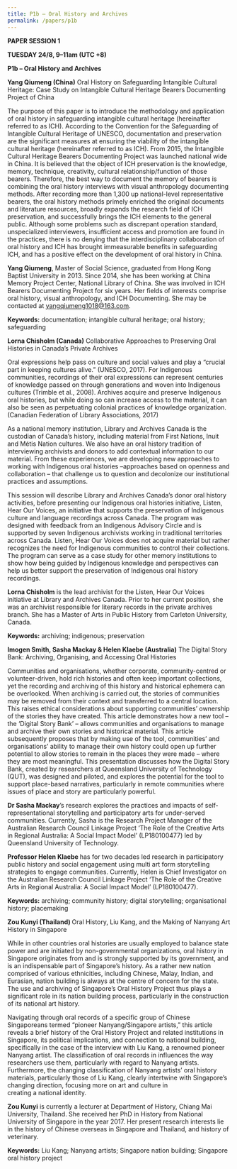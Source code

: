 ```yaml
---
title: P1b – Oral History and Archives
permalink: /papers/p1b
---
```

<b>PAPER SESSION 1

TUESDAY 24/8, 9–11am (UTC +8)

P1b – Oral History and Archives</b>

<b>Yang Qiumeng (China)</b> Oral History on Safeguarding Intangible Cultural Heritage: Case Study on Intangible Cultural Heritage Bearers Documenting Project of China

The purpose of this paper is to introduce the methodology and application of oral history in safeguarding intangible cultural heritage (hereinafter referred to as ICH).  According to the Convention for the Safeguarding of Intangible Cultural Heritage of UNESCO, documentation and preservation are the significant measures at ensuring the viability of the intangible cultural heritage (hereinafter referred to as ICH). From 2015, the Intangible Cultural Heritage Bearers Documenting Project was launched national wide in China. It is believed that the object of ICH preservation is the knowledge, memory, technique, creativity, cultural relationship/function of those bearers. Therefore, the best way to document the memory of bearers is combining the oral history interviews with visual anthropology documenting methods. After recording more than 1,300 up national-level representative bearers, the oral history methods primely enriched the original documents and literature resources, broadly expands the research field of ICH preservation, and successfully brings the ICH elements to the general public. Although some problems such as discrepant operation standard, unspecialized interviewers, insufficient access and promotion are found in the practices, there is no denying that the interdisciplinary collaboration of oral history and ICH has brought immeasurable benefits in safeguarding ICH, and has a positive effect on the development of oral history in China.

<b>Yang Qiumeng</b>, Master of Social Science, graduated from Hong Kong Baptist University in 2013. Since 2014, she has been working at China Memory Project Center, National Library of China. She was involved in ICH Bearers Documenting Project for six years. Her fields of interests comprise oral history, visual anthropology, and ICH Documenting. She may be contacted at <a href="yangqiumeng1018@163.com">yangqiumeng1018@163.com</a>. 

<b>Keywords:</b> documentation; intangible cultural heritage; oral history; safeguarding

<b>Lorna Chisholm (Canada)</b> Collaborative Approaches to Preserving Oral Histories in Canada’s Private Archives

Oral expressions help pass on culture and social values and play a “crucial part in keeping cultures alive.” (UNESCO, 2017). For Indigenous communities, recordings of their oral expressions can represent centuries of knowledge passed on through generations and woven into Indigenous cultures (Trimble et al., 2008). Archives acquire and preserve Indigenous oral histories, but while doing so can increase access to the material, it can also be seen as perpetuating colonial practices of knowledge organization. (Canadian Federation of Library Associations, 2017) 

As a national memory institution, Library and Archives Canada is the custodian of Canada’s history, including material from First Nations, Inuit and Métis Nation cultures. We also have an oral history tradition of interviewing archivists and donors to add contextual information to our material. From these experiences, we are developing new approaches to working with Indigenous oral histories –approaches based on openness and collaboration – that challenge us to question and decolonize our institutional practices and assumptions. 

This session will describe Library and Archives Canada’s donor oral history activities, before presenting our Indigenous oral histories initiative, Listen, Hear Our Voices, an initiative that supports the preservation of Indigenous culture and language recordings across Canada. The program was designed with feedback from an Indigenous Advisory Circle and is supported by seven Indigenous archivists working in traditional territories across Canada. Listen, Hear Our Voices does not acquire material but rather recognizes the need for Indigenous communities to control their collections. The program can serve as a case study for other memory institutions to show how being guided by Indigenous knowledge and perspectives can help us better support the preservation of Indigenous oral history recordings.

<b>Lorna Chisholm</b> is the lead archivist for the Listen, Hear Our Voices initiative at Library and Archives Canada. Prior to her current position, she was an archivist responsible for literary records in the private archives branch. She has a Master of Arts in Public History from Carleton University, Canada. 

<b>Keywords:</b> archiving; indigenous; preservation

<b>Imogen Smith, Sasha Mackay & Helen Klaebe (Australia)</b> The Digital Story Bank: Archiving, Organising, and Accessing Oral Histories

Communities and organisations, whether corporate, community-centred or volunteer-driven, hold rich histories and often keep important collections, yet the recording and archiving of this history and historical ephemera can be overlooked. When archiving is carried out, the stories of communities may be removed from their context and transferred to a central location. This raises ethical considerations about supporting communities’ ownership of the stories they have created. This article demonstrates how a new tool – the ‘Digital Story Bank’ – allows communities and organisations to manage and archive their own stories and historical material. This article subsequently proposes that by making use of the tool, communities’ and organisations’ ability to manage their own history could open up further potential to allow stories to remain in the places they were made – where they are most meaningful. This presentation discusses how the Digital Story Bank, created by researchers at Queensland University of Technology (QUT), was designed and piloted, and explores the potential for the tool to support place-based narratives, particularly in remote communities where issues of place and story are particularly powerful.

<b>Dr Sasha Mackay</b>’s research explores the practices and impacts of self-representational storytelling and participatory arts for under-served communities. Currently, Sasha is the Research Project Manager of the Australian Research Council Linkage Project ‘The Role of the Creative Arts in Regional Australia: A Social Impact Model’ (LP180100477) led by Queensland University of Technology.

<b>Professor Helen Klaebe </b>has for two decades led research in participatory public history and social engagement using multi art form storytelling strategies to engage communities. Currently, Helen is Chief Investigator on the Australian Research Council Linkage Project ‘The Role of the Creative Arts in Regional Australia: A Social Impact Model’ (LP180100477).

<b>Keywords:</b> archiving; community history; digital storytelling; organisational history; placemaking

<b>Zou Kunyi (Thailand) </b>Oral History, Liu Kang, and the Making of Nanyang Art History in Singapore

While in other countries oral histories are usually employed to balance state power and are initiated by non-governmental organizations, oral history in Singapore originates from and is strongly supported by its government, and is an indispensable part of Singapore’s history. As a rather new nation comprised of various ethnicities, including Chinese, Malay, Indian, and Eurasian, nation building is always at the centre of concern for the state. The use and archiving of Singapore’s Oral History Project thus plays a significant role in its nation building process, particularly in the construction of its 
national art history. 

Navigating through oral records of a specific group of Chinese Singaporeans termed “pioneer Nanyang/Singapore artists,” this article reveals a brief history of the Oral History Project and related institutions in Singapore, its political implications, and connection to national building, specifically in the case of the interview with Liu Kang, a renowned pioneer Nanyang artist. The classification of oral records in influences the way researchers use them, particularly with regard to Nanyang artists. Furthermore, the changing classification of Nanyang artists’ oral history materials, particularly those of Liu Kang, clearly intertwine with Singapore’s changing direction, focusing more on art and culture in  
creating a national identity.

<b>Zou Kunyi</b> is currently a 
lecturer at Department of History, Chiang Mai University, Thailand. She received her PhD in History from National University of Singapore in the year 2017. Her present research interests lie in the history of Chinese overseas in Singapore and Thailand, and history of veterinary. 

<b>Keywords:</b> Liu Kang; Nanyang artists; Singapore nation building; Singapore oral history project